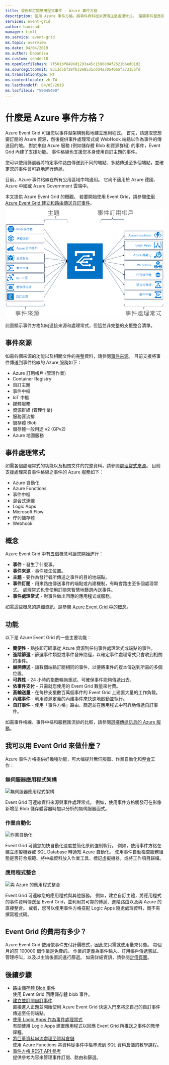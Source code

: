 ```yaml
---
title: 發佈和訂閱應用程式事件 - Azure 事件方格
description: 使用 Azure 事件方格，將事件資料從來源傳送至處理常式。 建置事件型應用程式，並與 Azure 服務整合。
services: event-grid
author: banisadr
manager: timlt
ms.service: event-grid
ms.topic: overview
ms.date: 04/04/2019
ms.author: babanisa
ms.custom: seodec18
ms.openlocfilehash: 7f501bf8496d1293a45c15908d4f2b21b6ed01d2
ms.sourcegitcommit: 8313d5bf28fb32e8531cdd4a3054065fa7315bfd
ms.translationtype: HT
ms.contentlocale: zh-TW
ms.lasthandoff: 04/05/2019
ms.locfileid: "59045400"
---
```

# <a name="what-is-azure-event-grid"></a>什麼是 Azure 事件方格？

Azure Event Grid 可讓您以事件型架構輕鬆地建立應用程式。 首先，請選取您想要訂閱的 Azure 資源，然後提供事件處理常式或 WebHook 端點以作為事件的傳送目的地。 對於來自 Azure 服務 (例如儲存體 Blob 和資源群組) 的事件，Event Grid 內建了支援功能。 事件格線也支援您本身使用自訂主題的事件。 

您可以使用篩選器將特定事件路由傳送到不同的端點、多點傳送至多個端點，並確定您的事件會可靠地進行傳遞。

目前，Azure 事件格線在所有公用區域中均適用。 它尚不適用於 Azure 德國、Azure 中國或 Azure Government 雲端中。

本文提供 Azure Event Grid 的概觀。 若要開始使用 Event Grid，請參閱[使用 Azure Event Grid 建立和路由傳送自訂事件](custom-event-quickstart.md)。 

![來源和處理常式的事件方格模型](./media/overview/functional-model.png)

此圖顯示事件方格如何連接來源和處理常式，但這並非完整的支援整合清單。

## <a name="event-sources"></a>事件來源

如需各個來源的功能以及相關文件的完整資料，請參閱[事件來源](event-sources.md)。 目前支援將事件傳送到事件格線的 Azure 服務如下：

* Azure 訂用帳戶 (管理作業)
* Container Registry
* 自訂主題
* 事件中樞
* IoT 中樞
* 媒體服務
* 資源群組 (管理作業)
* 服務匯流排
* 儲存體 Blob
* 儲存體一般用途 v2 (GPv2)
* Azure 地圖服務

## <a name="event-handlers"></a>事件處理常式

如需各個處理常式的功能以及相關文件的完整資料，請參閱[處理常式來源](event-handlers.md)。 目前支援處理來自事件格線之事件的 Azure 服務如下： 

* Azure 自動化
* Azure Functions
* 事件中樞
* 混合式連線
* Logic Apps
* Microsoft Flow
* 佇列儲存體
* Webhook

## <a name="concepts"></a>概念

Azure Event Grid 中有五個概念可讓您開始進行：

* **事件** - 發生了什麼事。
* **事件來源** - 事件發生位置。
* **主題** - 要作為發行者所傳送之事件的目的地端點。
* **事件訂閱** - 用來路由傳送事件的端點或內建機制，有時會路由至多個處理常式。 處理常式也會使用訂閱來智慧地篩選內送事件。
* **事件處理常式** - 對事件做出回應的應用程式或服務。

如需這些概念的詳細資訊，請參閱 [Azure Event Grid 中的概念](concepts.md)。

## <a name="capabilities"></a>功能

以下是 Azure Event Grid 的一些主要功能︰

* **簡便性** - 點按即可瞄準從 Azure 資源到任何事件處理常式或端點的事件。
* **進階篩選** - 篩選事件類型或事件發佈路徑，以確定事件處理常式只會收到相關的事件。
* **展開傳送** - 讓數個端點訂閱相同的事件，以便將事件的複本傳送到所需的多個位置。
* **可靠性** - 24 小時的指數輪詢重試，可確保事件能夠傳遞出去。
* **依事件支付** - 只需就您使用的 Event Grid 數量來付費。
* **高輸送量** - 在每秒支援數百萬個事件的 Event Grid 上建置大量的工作負載。
* **內建事件** - 利用資源定義的內建事件來快速地啟動並執行。
* **自訂事件** - 使用「事件方格」路由、篩選並在應用程式中可靠地傳遞自訂事件。

如需事件格線、事件中樞和服務匯流排的比較，請參閱[選擇傳遞訊息的 Azure 服務](compare-messaging-services.md)。

## <a name="what-can-i-do-with-event-grid"></a>我可以用 Event Grid 來做什麼？

Azure 事件方格提供好幾種功能，可大幅提升無伺服器、作業自動化和[整合](https://azure.com/integration)工作： 

### <a name="serverless-application-architectures"></a>無伺服器應用程式架構

![無伺服器應用程式架構](./media/overview/serverless_web_app.png)

Event Grid 可連線資料來源與事件處理常式。 例如，使用事件方格觸發可在影像新增至 Blob 儲存體容器時加以分析的無伺服器函式。 

### <a name="ops-automation"></a>作業自動化

![作業自動化](./media/overview/Ops_automation.png)

Event Grid 可讓您加快自動化速度並簡化原則強制執行。 例如，使用事件方格在建立虛擬機器或 SQL Database 時通知 Azure 自動化。 使用事件自動檢查服務組態是否符合規範、將中繼資料放入作業工具、標記虛擬機器，或將工作項目歸檔。

### <a name="application-integration"></a>應用程式整合

![與 Azure 的應用程式整合](./media/overview/app_integration.png)

Event Grid 可連線您的應用程式與其他服務。 例如，建立自訂主體，將應用程式的事件資料傳送至 Event Grid，並利用其可靠的傳遞、進階路由以及與 Azure 的直接整合。 或者，您可以使用事件方格搭配 Logic Apps 隨處處理資料，而不需撰寫程式碼。 

## <a name="how-much-does-event-grid-cost"></a>Event Grid 的費用有多少？

Azure Event Grid 使用依事件支付計價模式，因此您只需就使用量來付費。 每個月的前 100000 個作業是免費的。 作業的定義為事件輸入、訂用帳戶傳遞嘗試、管理呼叫，以及以主旨後置詞進行篩選。 如需詳細資訊，請參閱[定價頁面](https://azure.microsoft.com/pricing/details/event-grid/)。

## <a name="next-steps"></a>後續步驟

* [路由儲存體 Blob 事件](../storage/blobs/storage-blob-event-quickstart.md?toc=%2fazure%2fevent-grid%2ftoc.json)  
  使用 Event Grid 回應儲存體 blob 事件。
* [建立並訂閱自訂事件](custom-event-quickstart.md)  
  直接進入正題並開始使用 Azure Event Grid 快速入門來將您自己的自訂事件傳送至任何端點。
* [使用 Logic Apps 作為事件處理常式](monitor-virtual-machine-changes-event-grid-logic-app.md)  
  有關使用 Logic Apps 建置應用程式以回應 Event Grid 所推送之事件的教學課程。
* [將巨量資料串流處理至資料倉儲](event-grid-event-hubs-integration.md)  
  使用 Azure Functions 將資料從事件中樞串流到 SQL 資料倉儲的教學課程。
* [事件方格 REST API 參考](/rest/api/eventgrid)  
  提供參考內容來管理事件訂閱、路由和篩選。
